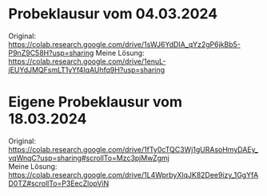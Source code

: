 # Probeklausur vom 04.03.2024

Original: <https://colab.research.google.com/drive/1sWJ6YdDIA_qYz2gP6jkBb5-P9nZ9C58H?usp=sharing>
Meine Lösung: <https://colab.research.google.com/drive/1enuL-jEUYdJMQFsmLT1yYf4IqAUhfq9H?usp=sharing>

# Eigene Probeklausur vom 18.03.2024

Original: <https://colab.research.google.com/drive/1fTy0cTQC3Wj1gURAsoHmyDAEy_vqWnqC?usp=sharing#scrollTo=Mzc3pjMwZgmj>  
Meine Lösung: <https://colab.research.google.com/drive/1L4WprbyXlqJK82Dee9izy_1GgYfAD0TZ#scrollTo=P3EecZlopViN>